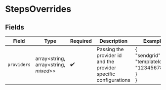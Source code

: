 # StepsOverrides


## Fields

| Field                                                            | Type                                                             | Required                                                         | Description                                                      | Example                                                          |
| ---------------------------------------------------------------- | ---------------------------------------------------------------- | ---------------------------------------------------------------- | ---------------------------------------------------------------- | ---------------------------------------------------------------- |
| `providers`                                                      | array<string, array<string, *mixed*>>                            | :heavy_check_mark:                                               | Passing the provider id and the provider specific configurations | {<br/>"sendgrid": {<br/>"templateId": "1234567890"<br/>}<br/>}   |